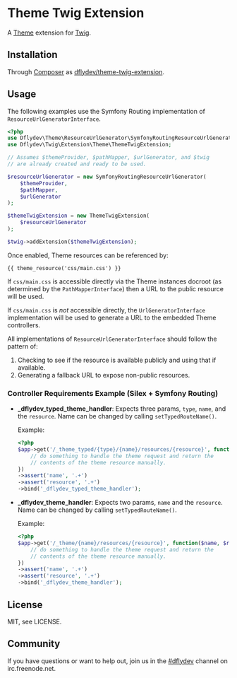 Theme Twig Extension
====================

A [Theme][00] extension for [Twig][01].


Installation
------------

Through [Composer][00] as [dflydev/theme-twig-extension][01].


Usage
-----

The following examples use the Symfony Routing implementation of
`ResourceUrlGeneratorInterface`.

```php
<?php
use Dflydev\Theme\ResourceUrlGenerator\SymfonyRoutingResourceUrlGenerator;
use Dflydev\Twig\Extension\Theme\ThemeTwigExtension;

// Assumes $themeProvider, $pathMapper, $urlGenerator, and $twig
// are already created and ready to be used.

$resourceUrlGenerator = new SymfonyRoutingResourceUrlGenerator(
    $themeProvider,
    $pathMapper,
    $urlGenerator
);

$themeTwigExtension = new ThemeTwigExtension(
    $resourceUrlGenerator
);

$twig->addExtension($themeTwigExtension);
```

Once enabled, Theme resources can be referenced by:

    {{ theme_resource('css/main.css') }}

If `css/main.css` is accessible directly via the Theme instances docroot
(as determined by the `PathMapperInterface`) then a URL to the public
resource will be used.

If `css/main.css` is *not* accessible directly, the `UrlGeneratorInterface`
implementation will be used to generate a URL to the embedded Theme
controllers.

All implementations of `ResourceUrlGeneratorInterface` should follow the
pattern of:

 1. Checking to see if the resource is available publicly and
    using that if available.
 2. Generating a fallback URL to expose non-public resources.


### Controller Requirements Example (Silex + Symfony Routing)

 * **_dflydev_typed_theme_handler**:
   Expects three params, `type`, `name`, and the `resource`. Name can be
   changed by calling `setTypedRouteName()`.

   Example:

   ```php
   <?php
   $app->get('/_theme_typed/{type}/{name}/resources/{resource}', function($type, $name, $resource) use ($app)  {
       // do something to handle the theme request and return the
       // contents of the theme resource manually.
   })
   ->assert('name', '.+')
   ->assert('resource', '.+')
   ->bind('_dflydev_typed_theme_handler');
   ```
 * **_dflydev_theme_handler**:
   Expects two params, `name` and the `resource`. Name can be changed by calling
   `setTypedRouteName()`.

   Example:

   ```php
   <?php
   $app->get('/_theme/{name}/resources/{resource}', function($name, $resource) use ($app) {
       // do something to handle the theme request and return the
       // contents of the theme resource manually.
   })
   ->assert('name', '.+')
   ->assert('resource', '.+')
   ->bind('_dflydev_theme_handler');
   ```

License
-------

MIT, see LICENSE.


Community
---------

If you have questions or want to help out, join us in the
[#dflydev][#dflydev] channel on irc.freenode.net.

[00]: http://github.com/dflydev/dflydev-theme
[01]: http://twig.sensiolabs.org/
[02]: http://getcomposer.org
[03]: https://packagist.org/packages/dflydev/ant-path-matcher

[#dflydev]: irc://irc.freenode.net/#dflydev
